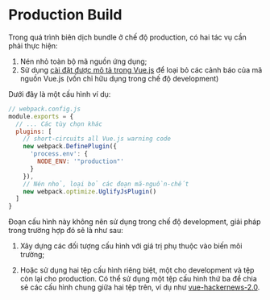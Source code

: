# Production Build

Trong quá trình biên dịch bundle ở chế độ production, có hai tác vụ cần phải thực hiện:

1. Nén nhỏ toàn bộ mã nguồn ứng dụng;
2. Sử dụng [cài đặt được mô tả trong Vue.js](https://vuejs.org/guide/deployment.html) để loại bỏ các cảnh báo của mã nguồn Vue.js (vốn chỉ hữu dụng trong chế độ development)

Dưới đây là một cấu hình ví dụ:

``` js
// webpack.config.js
module.exports = {
  // ... Các tùy chọn khác
  plugins: [
    // short-circuits all Vue.js warning code
    new webpack.DefinePlugin({
      'process.env': {
        NODE_ENV: '"production"'
      }
    }),
    // Nén nhỏ, loại bỏ các đoạn mã-nguồn-chết
    new webpack.optimize.UglifyJsPlugin()
  ]
}
```

Đoạn cấu hình này không nên sử dụng trong chế độ development, giải pháp trong trường hợp đó sẽ là như sau:

1. Xây dựng các đối tượng cấu hình với giá trị phụ thuộc vào biến môi trường;

2. Hoặc sử dụng hai tệp cấu hình riêng biệt, một cho development và tệp còn lại cho production. Có thể sử dụng một tệp cấu hình thứ ba để chia sẻ các cấu hình chung giữa hai tệp trên, ví dụ như [vue-hackernews-2.0](https://github.com/vuejs/vue-hackernews-2.0).
